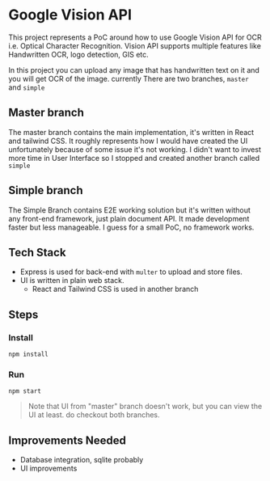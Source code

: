 # Google Vision API

This project represents a PoC around how to use Google Vision API for OCR
i.e. Optical Character Recognition. Vision API supports multiple features
like Handwritten OCR, logo detection, GIS etc.

In this project you can upload any image that has handwritten text on it
and you will get OCR of the image. currently There are two branches, `master`
and `simple`

## Master branch

The master branch contains the main implementation, it's written in React
and tailwind CSS. It roughly represents how I would have created the UI
unfortunately because of some issue it's not working. I didn't want to
invest more time in User Interface so I stopped and created another branch
called `simple`

## Simple branch

The Simple Branch contains E2E working solution but it's written without any
front-end framework, just plain document API. It made development faster but
less manageable. I guess for a small PoC, no framework works.

## Tech Stack

-   Express is used for back-end with `multer` to upload and store files.
-   UI is written in plain web stack.
    -   React and Tailwind CSS is used in another branch

## Steps

### Install

```
npm install
```

### Run

```
npm start
```

> Note that UI from "master" branch doesn't work, but you can view the UI at least. do checkout both branches.

## Improvements Needed

-   Database integration, sqlite probably
-   UI improvements
